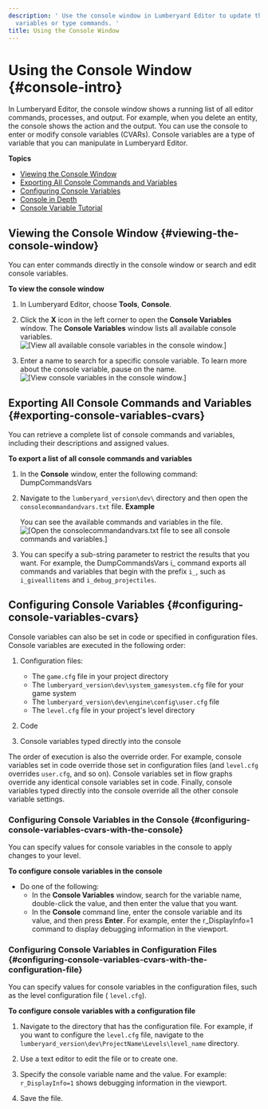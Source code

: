 ```yaml
---
description: ' Use the console window in Lumberyard Editor to update the value for console
  variables or type commands. '
title: Using the Console Window
---
```

# Using the Console Window {#console-intro}

In Lumberyard Editor, the console window shows a running list of all editor commands, processes, and output\. For example, when you delete an entity, the console shows the action and the output\. You can use the console to enter or modify console variables \(CVARs\)\. Console variables are a type of variable that you can manipulate in Lumberyard Editor\.

**Topics**
+ [Viewing the Console Window](#viewing-the-console-window)
+ [Exporting All Console Commands and Variables](#exporting-console-variables-cvars)
+ [Configuring Console Variables](#configuring-console-variables-cvars)
+ [Console in Depth](/docs/userguide/system-console.md)
+ [Console Variable Tutorial](/docs/userguide/system-cvar-tutorial.md)

## Viewing the Console Window {#viewing-the-console-window}

You can enter commands directly in the console window or search and edit console variables\.

**To view the console window**

1. In Lumberyard Editor, choose **Tools**, **Console**\.

1. Click the **X** icon in the left corner to open the **Console Variables** window\. The **Console Variables** window lists all available console variables\.
![\[View all available console variables in the console window.\]](/images/shared/console-x-window.png)

1. Enter a name to search for a specific console variable\. To learn more about the console variable, pause on the name\.
![\[View console variables in the console window.\]](/images/userguide/console-variables.png)

## Exporting All Console Commands and Variables {#exporting-console-variables-cvars}

You can retrieve a complete list of console commands and variables, including their descriptions and assigned values\.

**To export a list of all console commands and variables**

1. In the **Console** window, enter the following command: DumpCommandsVars

1. Navigate to the `lumberyard_version\dev\` directory and then open the `consolecommandandvars.txt` file\.
**Example**

    You can see the available commands and variables in the file\.
![\[Open the consolecommandandvars.txt file to see all console commands and variables.\]](/images/userguide/console-variables-test-file.png)

1. You can specify a sub\-string parameter to restrict the results that you want\. For example, the DumpCommandsVars i\_ command exports all commands and variables that begin with the prefix `i_`, such as `i_giveallitems` and `i_debug_projectiles`\.

## Configuring Console Variables {#configuring-console-variables-cvars}

Console variables can also be set in code or specified in configuration files\. Console variables are executed in the following order:

1. Configuration files:
   + The `game.cfg` file in your project directory
   + The `lumberyard_version\dev\system_gamesystem.cfg` file for your game system
   + The `lumberyard_version\dev\engine\config\user.cfg` file
   + The `level.cfg` file in your project's level directory

1. Code

1. Console variables typed directly into the console

The order of execution is also the override order\. For example, console variables set in code override those set in configuration files \(and `level.cfg` overrides `user.cfg`, and so on\)\. Console variables set in flow graphs override any identical console variables set in code\. Finally, console variables typed directly into the console override all the other console variable settings\.

### Configuring Console Variables in the Console {#configuring-console-variables-cvars-with-the-console}

You can specify values for console variables in the console to apply changes to your level\.

**To configure console variables in the console**
+ Do one of the following:
  + In the **Console Variables** window, search for the variable name, double\-click the value, and then enter the value that you want\.
  + In the **Console** command line, enter the console variable and its value, and then press **Enter**\. For example, enter the r\_DisplayInfo=1 command to display debugging information in the viewport\.

### Configuring Console Variables in Configuration Files {#configuring-console-variables-cvars-with-the-configuration-file}

You can specify values for console variables in the configuration files, such as the level configuration file \( `level.cfg`\)\.

**To configure console variables with a configuration file**

1. Navigate to the directory that has the configuration file\. For example, if you want to configure the `level.cfg` file, navigate to the `lumberyard_version\dev\ProjectName\Levels\level_name` directory\.

1. Use a text editor to edit the file or to create one\.

1. Specify the console variable name and the value\. For example: `r_DisplayInfo=1` shows debugging information in the viewport\.

1. Save the file\.